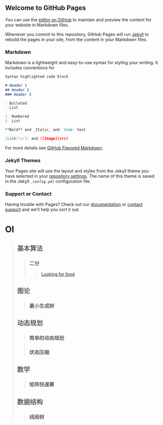 ## Welcome to GitHub Pages

You can use the [editor on GitHub](https://github.com/hellonk/hellonk.github.io/edit/master/README.md) to maintain and preview the content for your website in Markdown files.

Whenever you commit to this repository, GitHub Pages will run [Jekyll](https://jekyllrb.com/) to rebuild the pages in your site, from the content in your Markdown files.

### Markdown

Markdown is a lightweight and easy-to-use syntax for styling your writing. It includes conventions for

```markdown
Syntax highlighted code block

# Header 1
## Header 2
### Header 3

- Bulleted
- List

1. Numbered
2. List

**Bold** and _Italic_ and `Code` text

[Link](url) and ![Image](src)
```

For more details see [GitHub Flavored Markdown](https://guides.github.com/features/mastering-markdown/).

### Jekyll Themes

Your Pages site will use the layout and styles from the Jekyll theme you have selected in your [repository settings](https://github.com/hellonk/hellonk.github.io/settings). The name of this theme is saved in the Jekyll `_config.yml` configuration file.

### Support or Contact

Having trouble with Pages? Check out our [documentation](https://help.github.com/categories/github-pages-basics/) or [contact support](https://github.com/contact) and we’ll help you sort it out.

# OI
> ## 基本算法
>> ### 二分
>>> [Looking for food](https://github.com/hellonk/hellonk.github.io/blob/master/Looking%20for%20food.md)
> ## 图论
>> ### 最小生成树
> ## 动态规划
>> ### 简单的动态规划
>> ### 状态压缩
> ## 数学
>> ### 矩阵快速幂
> ## 数据结构
>> ### 线段树
